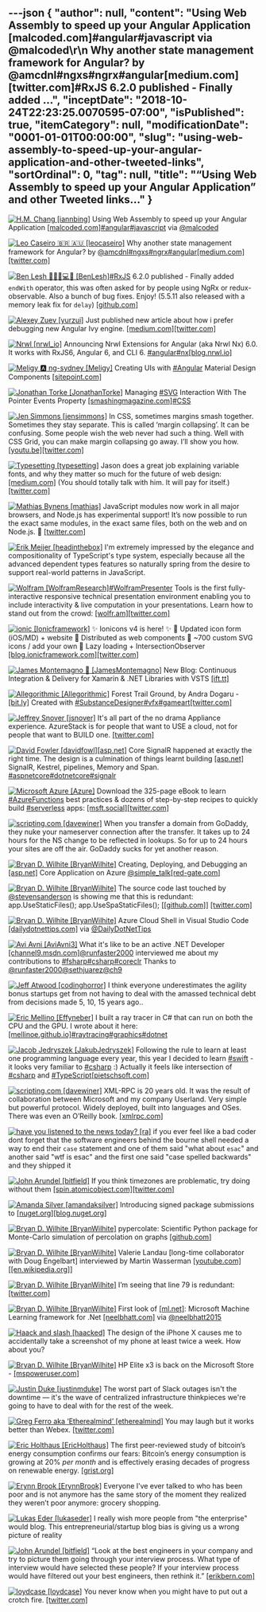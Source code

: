 ---json
{
  "author": null,
  "content": "Using Web Assembly to speed up your Angular Application [malcoded.com]#angular#javascript via @malcoded\r\n      Why another state management framework for Angular? by @amcdnl#ngxs#ngrx#angular[medium.com][twitter.com]#RxJS 6.2.0 published - Finally added ...",
  "inceptDate": "2018-10-24T22:23:25.0070595-07:00",
  "isPublished": true,
  "itemCategory": null,
  "modificationDate": "0001-01-01T00:00:00",
  "slug": "using-web-assembly-to-speed-up-your-angular-application-and-other-tweeted-links",
  "sortOrdinal": 0,
  "tag": null,
  "title": "“Using Web Assembly to speed up your Angular Application” and other Tweeted links…"
}
---

[<img alt="H.M. Chang [iannbing]" src="https://songhay.blob.core.windows.net:443/shared-social-twitter/iannbing.jpg">](null) Using Web Assembly to speed up your Angular Application [[malcoded.com]](https://malcoded.com/posts/web-assembly-angular)[#angular](http://twitter.com/search?q='%23angular)[#javascript](http://twitter.com/search?q='%23javascript) via [@malcoded](http://twitter.com/@malcoded)

[<img alt="Leo Caseiro 🇧🇷 🇦🇺 [leocaseiro]" src="https://songhay.blob.core.windows.net:443/shared-social-twitter/leocaseiro.jpg">](https://t.co/97SxlRH0SX) Why another state management framework for Angular? by [@amcdnl](http://twitter.com/@amcdnl)[#ngxs](http://twitter.com/search?q='%23ngxs)[#ngrx](http://twitter.com/search?q='%23ngrx)[#angular](http://twitter.com/search?q='%23angular)[[medium.com]](https://medium.com/@amcdnl/why-another-state-management-framework-for-angular-b4b4c19ef664)[[twitter.com]](https://twitter.com/leocaseiro/status/998336973407444992/photo/1)

[<img alt="Ben Lesh 🧢🏋️‍♂️💻🎨 [BenLesh]" src="https://songhay.blob.core.windows.net:443/shared-social-twitter/BenLesh.jpg">](https://t.co/0LoT7vCfRy)[#RxJS](http://twitter.com/search?q='%23RxJS) 6.2.0 published - Finally added `endWith` operator, this was often asked for by people using NgRx or redux-observable. Also a bunch of bug fixes. Enjoy! (5.5.11 also released with a memory leak fix for `delay`) [[github.com]](https://github.com/ReactiveX/rxjs/blob/master/CHANGELOG.md#620-2018-05-22)

[<img alt="Alexey Zuev [yurzui]" src="https://songhay.blob.core.windows.net:443/shared-social-twitter/yurzui.jpg">](https://t.co/JaeLq86jMC) Just published new article about how i prefer debugging new Angular Ivy engine. [[medium.com]](https://medium.com/@a.yurich.zuev/angular-ivy-change-detection-execution-are-you-prepared-ab68d4231f2c)[[twitter.com]](https://twitter.com/yurzui/status/997940266005860353/photo/1)

[<img alt="Nrwl [nrwl_io]" src="https://songhay.blob.core.windows.net:443/shared-social-twitter/nrwl_io.jpg">](https://t.co/Yc4V2hMtIQ) Announcing Nrwl Extensions for Angular (aka Nrwl Nx) 6.0. It works with RxJS6, Angular 6, and CLI 6. [#angular](http://twitter.com/search?q='%23angular)[#nx](http://twitter.com/search?q='%23nx)[[blog.nrwl.io]](https://blog.nrwl.io/announcing-nrwl-nx-6-0-29b963d87d8e)

[<img alt="Meligy 🅰️ ng-sydney [Meligy]" src="https://songhay.blob.core.windows.net:443/shared-social-twitter/Meligy.jpeg">](https://t.co/l318930X1B) Creating UIs with [#Angular](http://twitter.com/search?q='%23Angular) Material Design Components [[sitepoint.com]](https://www.sitepoint.com/angular-material-design-components/)

[<img alt="Jonathan Torke [JonathanTorke]" src="https://songhay.blob.core.windows.net:443/shared-social-twitter/JonathanTorke.jpg">](https://t.co/xJko0PKiSE) Managing [#SVG](http://twitter.com/search?q='%23SVG) Interaction With The Pointer Events Property [[smashingmagazine.com]](https://www.smashingmagazine.com/2018/05/svg-interaction-pointer-events-property/)[#CSS](http://twitter.com/search?q='%23CSS)

[<img alt="Jen Simmons [jensimmons]" src="https://songhay.blob.core.windows.net:443/shared-social-twitter/jensimmons.jpg">](https://t.co/8FEcRMJN4d) In CSS, sometimes margins smash together. Sometimes they stay separate. This is called ‘margin collapsing’. It can be confusing. Some people wish the web never had such a thing. Well with CSS Grid, you can make margin collapsing go away. I’ll show you how. [[youtu.be]](https://youtu.be/jfHNzL5h1Aw)[[twitter.com]](https://twitter.com/jensimmons/status/998942436289368070/video/1)

[<img alt="Typesetting [typesetting]" src="https://songhay.blob.core.windows.net:443/shared-social-twitter/typesetting.jpg">](https://t.co/5lYp1LF61e) Jason does a great job explaining variable fonts, and why they matter so much for the future of web design: [[medium.com]](https://medium.com/@jpamental/the-evolution-of-typography-with-variable-fonts-7cd0078b5ceb) (You should totally talk with him. It will pay for itself.) [[twitter.com]](https://twitter.com/jpamental/status/997684783999307776)

[<img alt="Mathias Bynens [mathias]" src="https://songhay.blob.core.windows.net:443/shared-social-twitter/mathias.jpg">](https://t.co/apeIBWukSN) JavaScript modules now work in all major browsers, and Node.js has experimental support! It’s now possible to run the exact same modules, in the exact same files, both on the web and on Node.js. 🤯 [[twitter.com]](https://twitter.com/mathias/status/996133744917409792/photo/1)

[<img alt="Erik Meijer [headinthebox]" src="https://songhay.blob.core.windows.net:443/shared-social-twitter/headinthebox.jpeg">](http://t.co/LX6r9PgJAw) I'm extremely impressed by the elegance and compositionality of TypeScript's type system, especially because all the advanced dependent types features so naturally spring from the desire to support real-world patterns in JavaScript. 

[<img alt="Wolfram [WolframResearch]" src="https://songhay.blob.core.windows.net:443/shared-social-twitter/WolframResearch.png">](http://t.co/Vsckdj3BIQ)[#WolframPresenter](http://twitter.com/search?q='%23WolframPresenter) Tools is the first fully-interactive responsive technical presentation environment enabling you to include interactivity &amp; live computation in your presentations. Learn how to stand out from the crowd: [[wolfr.am]](https://wolfr.am/tZQIP5zQ)[[twitter.com]](https://twitter.com/WolframResearch/status/997478921313628160/photo/1)

[<img alt="ionic [Ionicframework]" src="https://songhay.blob.core.windows.net:443/shared-social-twitter/Ionicframework.jpg">](https://t.co/Lcs1wacRE3) ✨ Ionicons v4 is here! ✨ 🔹 Updated icon form (iOS/MD) + website 🔹 Distributed as web components 🔹 ~700 custom SVG icons / add your own 🔹 Lazy loading + IntersectionObserver [[blog.ionicframework.com]](https://blog.ionicframework.com/announcing-ionicons-v4/)[[twitter.com]](https://twitter.com/Ionicframework/status/998652834177601536/video/1)

[<img alt="James Montemagno 🙈 [JamesMontemagno]" src="https://songhay.blob.core.windows.net:443/shared-social-twitter/JamesMontemagno.jpg">](https://t.co/5USXLfbaf4) New Blog: Continuous Integration &amp; Delivery for Xamarin &amp; .NET Libraries with VSTS [[ift.tt]](https://ift.tt/2IDQ66B)

[<img alt="Allegorithmic [Allegorithmic]" src="https://songhay.blob.core.windows.net:443/shared-social-twitter/Allegorithmic.jpg">](http://t.co/yg9IDSlP3S) Forest Trail Ground, by Andra Dogaru - [[bit.ly]](http://bit.ly/2KQYZXR) Created with [#SubstanceDesigner](http://twitter.com/search?q='%23SubstanceDesigner)[#vfx](http://twitter.com/search?q='%23vfx)[#gameart](http://twitter.com/search?q='%23gameart)[[twitter.com]](https://twitter.com/Allegorithmic/status/998235656395599872/photo/1)

[<img alt="Jeffrey Snover [jsnover]" src="https://songhay.blob.core.windows.net:443/shared-social-twitter/jsnover.jpg">](https://t.co/QYHvGE7Gju) It's all part of the no drama Appliance experience. AzureStack is for people that want to USE a cloud, not for people that want to BUILD one. [[twitter.com]](https://twitter.com/Darmour_MSFT/status/998896003016097792)

[<img alt="David Fowler [davidfowl]" src="https://songhay.blob.core.windows.net:443/shared-social-twitter/davidfowl.jpeg">](https://t.co/XKK4NcxDZ3)[[asp.net]](http://ASP.NET) Core SignalR happened at exactly the right time. The design is a culmination of things learnt building [[asp.net]](http://ASP.NET) SignalR, Kestrel, pipelines, Memory and Span. [#aspnetcore](http://twitter.com/search?q='%23aspnetcore)[#dotnetcore](http://twitter.com/search?q='%23dotnetcore)[#signalr](http://twitter.com/search?q='%23signalr)

[<img alt="Microsoft Azure [Azure]" src="https://songhay.blob.core.windows.net:443/shared-social-twitter/Azure.jpg">](http://t.co/vFtkLITsAX) Download the 325-page eBook to learn [#AzureFunctions](http://twitter.com/search?q='%23AzureFunctions) best practices &amp; dozens of step-by-step recipes to quickly build [#serverless](http://twitter.com/search?q='%23serverless) apps: [[msft.social]](http://msft.social/TpYHNP)[[twitter.com]](https://twitter.com/Azure/status/998849749091606528/photo/1)

[<img alt="scripting.com [davewiner]" src="https://songhay.blob.core.windows.net:443/shared-social-twitter/davewiner.jpg">](https://t.co/ztgzDGiyOj) When you transfer a domain from GoDaddy, they nuke your nameserver connection after the transfer. It takes up to 24 hours for the NS change to be reflected in lookups. So for up to 24 hours your sites are off the air. GoDaddy sucks for yet another reason. 

[<img alt="Bryan D. Wilhite [BryanWilhite]" src="https://songhay.blob.core.windows.net:443/shared-social-twitter/BryanWilhite.jpeg">](http://t.co/UNdqV0Z1zz) Creating, Deploying, and Debugging an [[asp.net]](http://ASP.NET) Core Application on Azure [@simple_talk](http://twitter.com/@simple_talk)[[red-gate.com]](https://www.red-gate.com/simple-talk/cloud/cloud-development/creating-deploying-and-debugging-an-asp-net-core-application-on-azure/)

[<img alt="Bryan D. Wilhite [BryanWilhite]" src="https://songhay.blob.core.windows.net:443/shared-social-twitter/BryanWilhite.jpeg">](http://t.co/UNdqV0Z1zz) The source code last touched by [@stevensanderson](http://twitter.com/@stevensanderson) is showing me that this is redundant: app.UseStaticFiles(); app.UseSpaStaticFiles(); [[[github.com]](https://github.com/aspnet/JavaScriptServices/blob/15d2f5a898da584433e38c82d5b09c375d9f87b7/src/Microsoft.AspNetCore.SpaServices.Extensions/StaticFiles/SpaStaticFilesExtensions.cs)] [[twitter.com]](https://twitter.com/BryanWilhite/status/997608506806042624/photo/1)

[<img alt="Bryan D. Wilhite [BryanWilhite]" src="https://songhay.blob.core.windows.net:443/shared-social-twitter/BryanWilhite.jpeg">](http://t.co/UNdqV0Z1zz) Azure Cloud Shell in Visual Studio Code [[dailydotnettips.com]](https://dailydotnettips.com/azure-cloud-shell-in-visual-studio-code/) via [@DailyDotNetTips](http://twitter.com/@DailyDotNetTips)

[<img alt="Avi Avni [AviAvni3]" src="https://songhay.blob.core.windows.net:443/shared-social-twitter/AviAvni3.jpg">](https://t.co/apXNx5laXx) What it's like to be an active .NET Developer [[channel9.msdn.com]](https://channel9.msdn.com/Shows/On-NET/What-its-like-to-be-an-active-NET-Developer)[@runfaster2000](http://twitter.com/@runfaster2000) interviewed me about my contributions to [#fsharp](http://twitter.com/search?q='%23fsharp)[#csharp](http://twitter.com/search?q='%23csharp)[#coreclr](http://twitter.com/search?q='%23coreclr) Thanks to [@runfaster2000](http://twitter.com/@runfaster2000)[@sethjuarez](http://twitter.com/@sethjuarez)[@ch9](http://twitter.com/@ch9)

[<img alt="Jeff Atwood [codinghorror]" src="https://songhay.blob.core.windows.net:443/shared-social-twitter/codinghorror.png">](http://t.co/rM9N1bQpLr) I think everyone underestimates the agility bonus startups get from not having to deal with the amassed technical debt from decisions made 5, 10, 15 years ago.. 

[<img alt="Eric Mellino [Effyneber]" src="https://songhay.blob.core.windows.net:443/shared-social-twitter/Effyneber.jpg">](https://t.co/poS1Mu6ckp) I built a ray tracer in C# that can run on both the CPU and the GPU. I wrote about it here: [[mellinoe.github.io]](https://mellinoe.github.io/graphics/2018/05/19/writing-a-portable-cpu-gpu-ray-tracer-in-c.html)[#raytracing](http://twitter.com/search?q='%23raytracing)[#graphics](http://twitter.com/search?q='%23graphics)[#dotnet](http://twitter.com/search?q='%23dotnet)

[<img alt="Jacob Jedryszek [JakubJedryszek]" src="https://songhay.blob.core.windows.net:443/shared-social-twitter/JakubJedryszek.jpg">](https://t.co/OdJs1nqtwW) Following the rule to learn at least one programming language every year, this year I decided to learn [#swift](http://twitter.com/search?q='%23swift) - it looks very familiar to [#csharp](http://twitter.com/search?q='%23csharp) :) Actually it feels like intersection of [#csharp](http://twitter.com/search?q='%23csharp) and [#TypeScript](http://twitter.com/search?q='%23TypeScript)[[pietschsoft.com]](http://pietschsoft.com/post/2014/06/07/Basic-Comparison-of-C-and-Apple-Swift-Programming-Language-Syntax)

[<img alt="scripting.com [davewiner]" src="https://songhay.blob.core.windows.net:443/shared-social-twitter/davewiner.jpg">](https://t.co/ztgzDGiyOj) XML-RPC is 20 years old. It was the result of collaboration between Microsoft and my company Userland. Very simple but powerful protocol. Widely deployed, built into languages and OSes. There was even an O’Reilly book. [[xmlrpc.com]](http://xmlrpc.com)

[<img alt="have you listened to the news today? [ra]" src="https://songhay.blob.core.windows.net:443/shared-social-twitter/ra.png">](https://t.co/liINP7wItr) if you ever feel like a bad coder dont forget that the software engineers behind the bourne shell needed a way to end their `case` statement and one of them said "what about `esac`" and another said "wtf is esac" and the first one said "case spelled backwards" and they shipped it 

[<img alt="John Arundel [bitfield]" src="https://songhay.blob.core.windows.net:443/shared-social-twitter/bitfield.jpeg">](https://t.co/OfjPk1VNvq) If you think timezones are problematic, try doing without them [[spin.atomicobject.com]](https://spin.atomicobject.com/2018/04/21/history-of-timekeeping/)[[twitter.com]](https://twitter.com/bitfield/status/997801828057313280/photo/1)

[<img alt="Amanda Silver [amandaksilver]" src="https://songhay.blob.core.windows.net:443/shared-social-twitter/amandaksilver.jpg">](null) Introducing signed package submissions to [[nuget.org]](http://NuGet.org)[[blog.nuget.org]](https://blog.nuget.org/20180522/Introducing-signed-package-submissions.html)

[<img alt="Bryan D. Wilhite [BryanWilhite]" src="https://songhay.blob.core.windows.net:443/shared-social-twitter/BryanWilhite.jpeg">](http://t.co/UNdqV0Z1zz) pypercolate: Scientific Python package for Monte-Carlo simulation of percolation on graphs [[github.com]](https://github.com/andsor/pypercolate/)

[<img alt="Bryan D. Wilhite [BryanWilhite]" src="https://songhay.blob.core.windows.net:443/shared-social-twitter/BryanWilhite.jpeg">](http://t.co/UNdqV0Z1zz) Valerie Landau [long-time collaborator with Doug Engelbart] interviewed by Martin Wasserman [[youtube.com]](https://www.youtube.com/watch?v=62ig8ecXlrA) [[[en.wikipedia.org]](http://en.wikipedia.org/wiki/Douglas_Engelbart)] 

[<img alt="Bryan D. Wilhite [BryanWilhite]" src="https://songhay.blob.core.windows.net:443/shared-social-twitter/BryanWilhite.jpeg">](http://t.co/UNdqV0Z1zz) I’m seeing that line 79 is redundant: [[twitter.com]](https://twitter.com/BryanWilhite/status/997608505270939648/photo/1)

[<img alt="Bryan D. Wilhite [BryanWilhite]" src="https://songhay.blob.core.windows.net:443/shared-social-twitter/BryanWilhite.jpeg">](http://t.co/UNdqV0Z1zz) First look of [[ml.net]](http://ML.NET): Microsoft Machine Learning framework for .Net [[neelbhatt.com]](https://neelbhatt.com/2018/05/11/first-look-of-ml-net-microsoft-machine-learning-framework-for-net/) via [@neelbhatt2015](http://twitter.com/@neelbhatt2015)

[<img alt="Haack and slash [haacked]" src="https://songhay.blob.core.windows.net:443/shared-social-twitter/haacked.jpg">](https://t.co/DLvNK37LJn) The design of the iPhone X causes me to accidentally take a screenshot of my phone at least twice a week. How about you? 

[<img alt="Bryan D. Wilhite [BryanWilhite]" src="https://songhay.blob.core.windows.net:443/shared-social-twitter/BryanWilhite.jpeg">](http://t.co/UNdqV0Z1zz) HP Elite x3 is back on the Microsoft Store - [[mspoweruser.com]](https://mspoweruser.com/hp-elite-x3-is-back-on-the-microsoft-store/)

[<img alt="Justin Duke [justinmduke]" src="https://songhay.blob.core.windows.net:443/shared-social-twitter/justinmduke.jpg">](http://t.co/pfelT2VHi0) The worst part of Slack outages isn't the downtime — it's the wave of centralized infrastructure thinkpieces we're going to have to deal with for the rest of the week. 

[<img alt="Greg Ferro aka ‘Etherealmind’ [etherealmind]" src="https://songhay.blob.core.windows.net:443/shared-social-twitter/etherealmind.jpg">](https://t.co/wDX5CJRzzb) You may laugh but it works better than Webex. [[twitter.com]](https://twitter.com/etherealmind/status/998481787482443776/photo/1)

[<img alt="Eric Holthaus [EricHolthaus]" src="https://songhay.blob.core.windows.net:443/shared-social-twitter/EricHolthaus.jpg">](https://t.co/qiFhCliUrK) The first peer-reviewed study of bitcoin’s energy consumption confirms our fears: Bitcoin’s energy consumption is growing at 20% *per month* and is effectively erasing decades of progress on renewable energy. [[grist.org]](https://grist.org/article/bitcoins-energy-use-got-studied-and-you-libertarian-nerds-look-even-worse-than-usual/)

[<img alt="Erynn Brook [ErynnBrook]" src="https://songhay.blob.core.windows.net:443/shared-social-twitter/ErynnBrook.jpeg">](https://t.co/IGyLu8I4bZ) Everyone I’ve ever talked to who has been poor and is not anymore has the same story of the moment they realized they weren’t poor anymore: grocery shopping. 

[<img alt="Lukas Eder [lukaseder]" src="https://songhay.blob.core.windows.net:443/shared-social-twitter/lukaseder.jpg">](https://t.co/GM9UZOQazM) I really wish more people from "the enterprise" would blog. This entrepreneurial/startup blog bias is giving us a wrong picture of reality 

[<img alt="John Arundel [bitfield]" src="https://songhay.blob.core.windows.net:443/shared-social-twitter/bitfield.jpeg">](https://t.co/OfjPk1VNvq) “Look at the best engineers in your company and try to picture them going through your interview process. What type of interview would have selected these people? If your interview process would have filtered out your best engineers, then rethink it.” [[erikbern.com]](https://erikbern.com/2018/05/02/interviewing-is-a-noisy-prediction-problem.html)

[<img alt="loydcase [loydcase]" src="https://songhay.blob.core.windows.net:443/shared-social-twitter/loydcase.jpg">](https://t.co/PsNz9dSa7d) You never know when you might have to put out a crotch fire. [[twitter.com]](https://twitter.com/loydcase/status/998844105814953984/photo/1)
